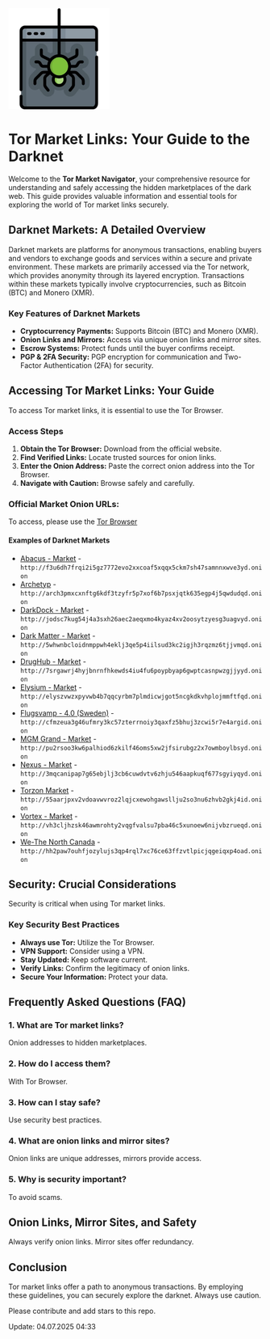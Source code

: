 <img src="/images/scheme.webp" width="200">

# Tor Market Links: Your Guide to the Darknet

Welcome to the **Tor Market Navigator**, your comprehensive resource for understanding and safely accessing the hidden marketplaces of the dark web. This guide provides valuable information and essential tools for exploring the world of Tor market links securely.

## Darknet Markets: A Detailed Overview

Darknet markets are platforms for anonymous transactions, enabling buyers and vendors to exchange goods and services within a secure and private environment. These markets are primarily accessed via the Tor network, which provides anonymity through its layered encryption. Transactions within these markets typically involve cryptocurrencies, such as Bitcoin (BTC) and Monero (XMR).

### Key Features of Darknet Markets
*   **Cryptocurrency Payments:** Supports Bitcoin (BTC) and Monero (XMR).
*   **Onion Links and Mirrors:** Access via unique onion links and mirror sites.
*   **Escrow Systems:** Protect funds until the buyer confirms receipt.
*   **PGP & 2FA Security:** PGP encryption for communication and Two-Factor Authentication (2FA) for security.

## Accessing Tor Market Links: Your Guide

To access Tor market links, it is essential to use the Tor Browser.

### Access Steps
1.  **Obtain the Tor Browser:** Download from the official website.
2.  **Find Verified Links:** Locate trusted sources for onion links.
3.  **Enter the Onion Address:** Paste the correct onion address into the Tor Browser.
4.  **Navigate with Caution:** Browse safely and carefully.

### Official Market Onion URLs:

To access, please use the [Tor Browser](https://www.torproject.org/download/)

#### Examples of Darknet Markets

*   [Abacus - Market](http://f3u6dh7frqi2i5gz7772evo2xxcoaf5xqqx5ckm7sh47samnnxwve3yd.onion) - `http://f3u6dh7frqi2i5gz7772evo2xxcoaf5xqqx5ckm7sh47samnnxwve3yd.onion`
*   [Archetyp](@archetyp) - `http://arch3pmxcxnftg6kdf3tzyfr5p7xof6b7psxjqtk635egp4j5qwdudqd.onion`
*   [DarkDock - Market](http://jodsc7kug54j4a3sxh26aec2aeqxmo4kyaz4xv2oosytzyesg3uagvyd.onion) - `http://jodsc7kug54j4a3sxh26aec2aeqxmo4kyaz4xv2oosytzyesg3uagvyd.onion`
*   [Dark Matter - Market](http://5whwnbcloidnmppwh4eklj3qe5p4iilsud3kc2igjh3rqzmz6tjjvmqd.onion) - `http://5whwnbcloidnmppwh4eklj3qe5p4iilsud3kc2igjh3rqzmz6tjjvmqd.onion`
*   [DrugHub - Market](http://7srgawrj4hyjbnrnfhkewds4iu4fu6poypbyap6gwptcasnpwzgjjyyd.onion) - `http://7srgawrj4hyjbnrnfhkewds4iu4fu6poypbyap6gwptcasnpwzgjjyyd.onion`
*   [Elysium - Market](http://elyszvwzxpyvwb4b7qqcyrbm7plmdicwjgot5ncgkdkvhplojmmftfqd.onion) - `http://elyszvwzxpyvwb4b7qqcyrbm7plmdicwjgot5ncgkdkvhplojmmftfqd.onion`
*   [Flugsvamp - 4.0 (Sweden)](http://cfmzeua3g46ufmry3kc57zterrnoiy3qaxfz5bhuj3zcwi5r7e4argid.onion) - `http://cfmzeua3g46ufmry3kc57zterrnoiy3qaxfz5bhuj3zcwi5r7e4argid.onion`
*   [MGM Grand - Market](http://pu2rsoo3kw6palhiod6zkilf46oms5xw2jfsirubgz2x7owmboylbsyd.onion) - `http://pu2rsoo3kw6palhiod6zkilf46oms5xw2jfsirubgz2x7owmboylbsyd.onion`
*   [Nexus - Market](http://3mqcanipap7g65ebjlj3cb6cuwdvtv6zhju546aapkuqf677sgyiyqyd.onion) - `http://3mqcanipap7g65ebjlj3cb6cuwdvtv6zhju546aapkuqf677sgyiyqyd.onion`
*   [Torzon Market](http://55aarjpxv2vdoavwvroz2lqjcxewohgawsllju2so3nu6zhvb2gkj4id.onion) - `http://55aarjpxv2vdoavwvroz2lqjcxewohgawsllju2so3nu6zhvb2gkj4id.onion`
*   [Vortex - Market](http://vh3cljhzsk46awmrohty2vqgfvalsu7pba46c5xunoew6nijvbzrueqd.onion) - `http://vh3cljhzsk46awmrohty2vqgfvalsu7pba46c5xunoew6nijvbzrueqd.onion`
*   [We-The North Canada](http://hh2paw7ouhfjozylujs3qp4rql7xc76ce63ffzvtlpicjqgeiqxp4oad.onion) - `http://hh2paw7ouhfjozylujs3qp4rql7xc76ce63ffzvtlpicjqgeiqxp4oad.onion`

## Security: Crucial Considerations

Security is critical when using Tor market links.

### Key Security Best Practices
*   **Always use Tor:** Utilize the Tor Browser.
*   **VPN Support:** Consider using a VPN.
*   **Stay Updated:** Keep software current.
*   **Verify Links:** Confirm the legitimacy of onion links.
*   **Secure Your Information:** Protect your data.

## Frequently Asked Questions (FAQ)

### 1. What are Tor market links?
Onion addresses to hidden marketplaces.

### 2. How do I access them?
With Tor Browser.

### 3. How can I stay safe?
Use security best practices.

### 4. What are onion links and mirror sites?
Onion links are unique addresses, mirrors provide access.

### 5. Why is security important?
To avoid scams.

## Onion Links, Mirror Sites, and Safety

Always verify onion links. Mirror sites offer redundancy.

## Conclusion

Tor market links offer a path to anonymous transactions. By employing these guidelines, you can securely explore the darknet. Always use caution.

Please contribute and add stars to this repo.

















Update:  04.07.2025 04:33